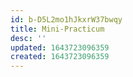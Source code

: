 ```yaml
---
id: b-D5L2mo1hJkxrW37bwqy
title: Mini-Practicum
desc: ''
updated: 1643723096359
created: 1643723096359
---
```


